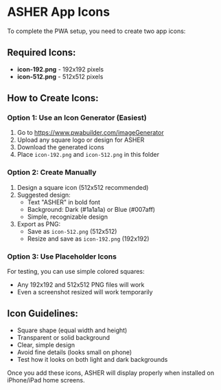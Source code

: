 # ASHER App Icons

To complete the PWA setup, you need to create two app icons:

## Required Icons:
- **icon-192.png** - 192x192 pixels
- **icon-512.png** - 512x512 pixels

## How to Create Icons:

### Option 1: Use an Icon Generator (Easiest)
1. Go to https://www.pwabuilder.com/imageGenerator
2. Upload any square logo or design for ASHER
3. Download the generated icons
4. Place `icon-192.png` and `icon-512.png` in this folder

### Option 2: Create Manually
1. Design a square icon (512x512 recommended)
2. Suggested design:
   - Text "ASHER" in bold font
   - Background: Dark (#1a1a1a) or Blue (#007aff)
   - Simple, recognizable design
3. Export as PNG:
   - Save as `icon-512.png` (512x512)
   - Resize and save as `icon-192.png` (192x192)

### Option 3: Use Placeholder Icons
For testing, you can use simple colored squares:
- Any 192x192 and 512x512 PNG files will work
- Even a screenshot resized will work temporarily

## Icon Guidelines:
- Square shape (equal width and height)
- Transparent or solid background
- Clear, simple design
- Avoid fine details (looks small on phone)
- Test how it looks on both light and dark backgrounds

Once you add these icons, ASHER will display properly when installed on iPhone/iPad home screens.
